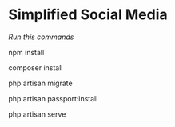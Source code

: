 # Simplified Social Media

*Run this commands*

npm install


composer install


php artisan migrate


php artisan passport:install


php artisan serve
